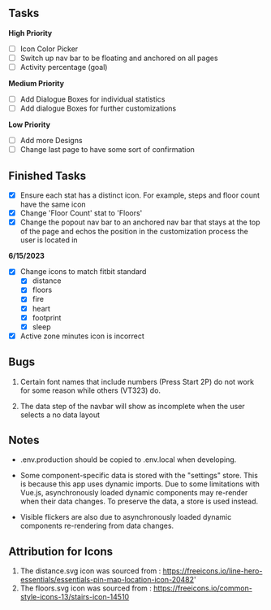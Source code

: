 ## Tasks
**High Priority**

- [ ] Icon Color Picker
- [ ] Switch up nav bar to be floating and anchored on all pages
- [ ] Activity percentage (goal)

**Medium Priority**

- [ ] Add Dialogue Boxes for individual statistics
- [ ] Add dialogue Boxes for further customizations

**Low Priority**

- [ ] Add more Designs
- [ ] Change last page to have some sort of confirmation

## Finished Tasks

- [x] Ensure each stat has a distinct icon. For example, steps and floor count have the same icon
- [x] Change 'Floor Count' stat to 'Floors'
- [x] Change the popout nav bar to an anchored nav bar that stays at the top of the page and echos the position in the customization process the user is located in

**6/15/2023**

- [x] Change icons to match fitbit standard
    - [x] distance
    - [x] floors
    - [x] fire
    - [x] heart
    - [x] footprint
    - [x] sleep

- [x] Active zone minutes icon is incorrect

## Bugs

1. Certain font names that include numbers (Press Start 2P) do not work for some reason while others (VT323) do.

2. The data step of the navbar will show as incomplete when the user selects a no data layout

## Notes

-   .env.production should be copied to .env.local when developing.

-   Some component-specific data is stored with the "settings" store. This is because this app uses dynamic imports. Due to some limitations with Vue.js, asynchronously loaded dynamic components may re-render when their data changes. To preserve the data, a store is used instead.

-   Visible flickers are also due to asynchronously loaded dynamic components re-rendering from data changes.

## Attribution for Icons

1. The distance.svg icon was sourced from : https://freeicons.io/line-hero-essentials/essentials-pin-map-location-icon-20482'
2. The floors.svg icon was sourced from : https://freeicons.io/common-style-icons-13/stairs-icon-14510
